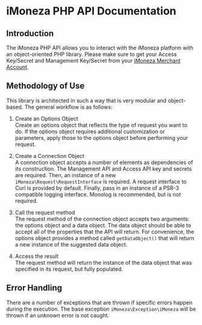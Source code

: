 # iMoneza PHP API Documentation

## Introduction

The iMoneza PHP API allows you to interact with the iMoneza platform with an object-oriented PHP library.  Please make 
sure to get your Access Key/Secret and Management Key/Secret from your [iMoneza Merchant Account](https://manageui.imoneza.com).

## Methodology of Use

This library is architected in such a way that is very modular and object-based.  The general workflow is as follows:

1. Create an Options Object  
Create an options object that reflects the type of request you want to do.  If the options object requires additional 
customization or parameters, apply those to the options object before performing your request.

2. Create a Connection Object  
A connection object accepts a number of elements as dependencies of its construction.  The Management API and Access API key
and secrets are required.  Then, an instance of a new `iMoneza\Request\RequestInterface` is required.  A request interface
to Curl is provided by default.  Finally, pass in an instance of a PSR-3 compatible logging interface.  Monolog is recommended, 
but is not required.

3. Call the request method  
The request method of the connection object accepts two arguments: the options object and a data object.  The data object
should be able to accept all of the properties that the API will return.  For convenience, the options object provides a 
method called `getDataObject()` that will return a new instance of the suggested data object.

4. Access the result  
The request method will return the instance of the data object that was specified in its request, but fully populated.

## Error Handling

There are a number of exceptions that are thrown if specific errors happen during the execution.  The base exception
`iMoneza\Exception\iMoneza` will be thrown if an unknown error is not caught.

